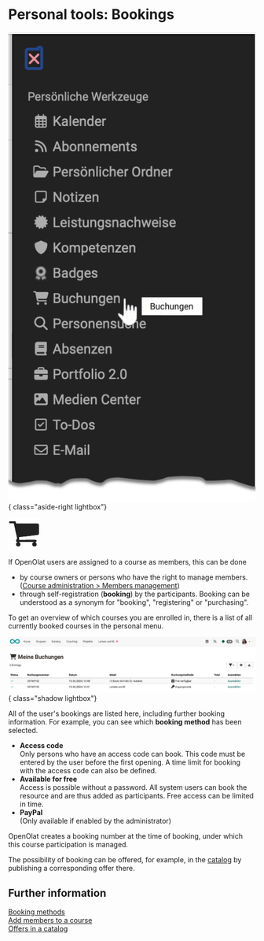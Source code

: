 # Personal tools: Bookings

![pers_menu_bookings_v1_de.png](assets/pers_menu_bookings_v1_de.png){ class="aside-right lightbox"}

![icon_bookings.png](assets/icon_bookings.png)


If OpenOlat users are assigned to a course as members, this can be done

- by course owners or persons who have the right to manage members. <br> ([Course administration > Members management](../learningresources/Members_management.md#adding-members))
- through self-registration (**booking**) by the participants. Booking can be understood as a synonym for "booking", "registering" or "purchasing".


To get an overview of which courses you are enrolled in, there is a list of all currently booked courses in the personal menu.


![pers_menu_bookings_example_v1_de.png](assets/pers_menu_bookings_example_v1_de.png){ class="shadow lightbox"}


All of the user's bookings are listed here, including further booking information.
For example, you can see which **booking method** has been selected.

- **Access code**<br>
  Only persons who have an access code can book. This code must be entered by the user before the first opening. A time limit for booking with the access code can also be defined.
- **Available for free**<br>
  Access is possible without a password. All system users can book the resource and are thus added as participants. Free access can be limited in time.
- **PayPal**<br>
  (Only available if enabled by the administrator)

OpenOlat creates a booking number at the time of booking, under which this course participation is managed.

The possibility of booking can be offered, for example, in the [catalog](../area_modules/catalog2.0_angebote.md#how-is-an-offer-created) by publishing a corresponding offer there.

## Further information

[Booking methods](../learningresources/Access_configuration.md#publication-status)<br>
[Add members to a course](../learningresources/Members_management.md#adding-members)<br>
[Offers in a catalog](../area_modules/catalog2.0_angebote.md#how-is-an-offer-created)<br>




